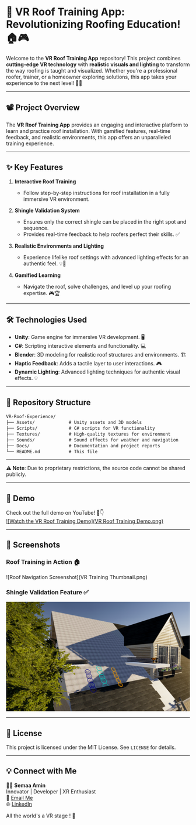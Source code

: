 # 🌟 VR Roof Training App: Revolutionizing Roofing Education! 🏠🎮

Welcome to the **VR Roof Training App** repository! This project combines **cutting-edge VR technology** with **realistic visuals and lighting** to transform the way roofing is taught and visualized. Whether you're a professional roofer, trainer, or a homeowner exploring solutions, this app takes your experience to the next level! 🚀✨

---

## **📽️ Project Overview**

The **VR Roof Training App** provides an engaging and interactive platform to learn and practice roof installation. With gamified features, real-time feedback, and realistic environments, this app offers an unparalleled training experience.

---

## **✨ Key Features**

1. **Interactive Roof Training**  
   - Follow step-by-step instructions for roof installation in a fully immersive VR environment.  

2. **Shingle Validation System**  
   - Ensures only the correct shingle can be placed in the right spot and sequence.  
   - Provides real-time feedback to help roofers perfect their skills. ✅

3. **Realistic Environments and Lighting**  
   - Experience lifelike roof settings with advanced lighting effects for an authentic feel. 💡🏡

4. **Gamified Learning**  
   - Navigate the roof, solve challenges, and level up your roofing expertise. 🎮🏆

---

## **🛠️ Technologies Used**

- **Unity**: Game engine for immersive VR development. 🖥️  
- **C#**: Scripting interactive elements and functionality. 💻  
- **Blender**: 3D modeling for realistic roof structures and environments. 🏗️  
- **Haptic Feedback**: Adds a tactile layer to user interactions. 🎮  
- **Dynamic Lighting**: Advanced lighting techniques for authentic visual effects. 💡

---

## **📂 Repository Structure**
```
VR-Roof-Experience/
├── Assets/             # Unity assets and 3D models
├── Scripts/            # C# scripts for VR functionality
├── Textures/           # High-quality textures for environment
├── Sounds/             # Sound effects for weather and navigation
├── Docs/               # Documentation and project reports
└── README.md           # This file
```
---

**⚠️ Note**: Due to proprietary restrictions, the source code cannot be shared publicly.

---

## **🎥 Demo**

Check out the full demo on YouTube! 🎥👇  
[![Watch the VR Roof Training Demo](VR Roof Training Demo.png)](https://www.youtube.com/watch?v=3A-XUTqAKjc)

---

## **📸 Screenshots**

### Roof Training in Action 🏠  
![Roof Navigation Screenshot](VR Training Thumbnail.png)

### Shingle Validation Feature ✅  
![Shingle Validation Screenshot](VRTrainingValidation.png)

---

## **📜 License**

This project is licensed under the MIT License. See `LICENSE` for details.

---

## **💡 Connect with Me**

👩‍💻 **Semaa Amin**  
Innovator | Developer | XR Enthusiast  
📧 [Email Me](mailto:sema.amin9@gmail.com)  
🌐 [LinkedIn](https://www.linkedin.com/in/semaa-amin/)  

All the world's a VR stage ! 🚀
